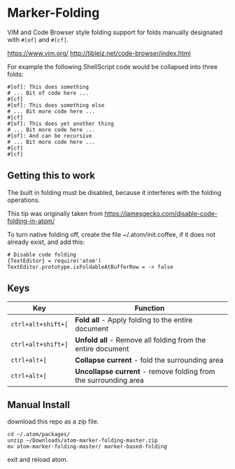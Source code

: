 Marker-Folding
============
VIM and Code Browser style folding support for folds manually designated with `#[of]` and `#[cf]`.

https://www.vim.org/
http://tibleiz.net/code-browser/index.html

For example the following ShellScript code would be collapsed into three folds:

```shellscript
#[of]: This does something
# ... Bit of code here ...
#[cf]
#[of]: This does something else
# ... Bit more code here ...
#[cf]
#[of]: This does yet another thing
# ... Bit more code here ...
#[of]: And can be recursive
# ... Bit more code here ...
#[cf]
#[cf]

```

Getting this to work
----

The built in folding must be disabled, because it interferes with the folding operations.

This tip was originally taken from https://jamesgecko.com/disable-code-folding-in-atom/

To turn native folding off, create the file ~/.atom/init.coffee, if it does not already exist, and add this:

```
# Disable code folding
{TextEditor} = require('atom')
TextEditor.prototype.isFoldableAtBufferRow = -> false
```

Keys
----

| Key                | Function                                                          |
|--------------------|-------------------------------------------------------------------|
| `ctrl+alt+shift+[` | **Fold all** - Apply folding to the entire document               |
| `ctrl+alt+shift+]` | **Unfold all** - Remove all folding from the entire document      |
| `ctrl+alt+[`       | **Collapse current** - fold the surrounding area                  |
| `ctrl+alt+[`       | **Uncollapse current** - remove folding from the surrounding area |

Manual Install
----
download this repo as a zip file.
```
cd ~/.atom/packages/
unzip ~/Downloads/atom-marker-folding-master.zip
mv atom-marker-folding-master/ marker-based-folding
```
exit and reload atom.
